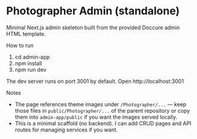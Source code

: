 # Photographer Admin (standalone)

Minimal Next.js admin skeleton built from the provided Doccure admin HTML template.

How to run

1. cd admin-app
2. npm install
3. npm run dev

The dev server runs on port 3001 by default. Open http://localhost:3001

Notes
- The page references theme images under `/Photographer/...` — keep those files in `public/Photographer/...` of the parent repository or copy them into `admin-app/public` if you want the images served locally.
- This is a minimal scaffold (no backend). I can add CRUD pages and API routes for managing services if you want.
